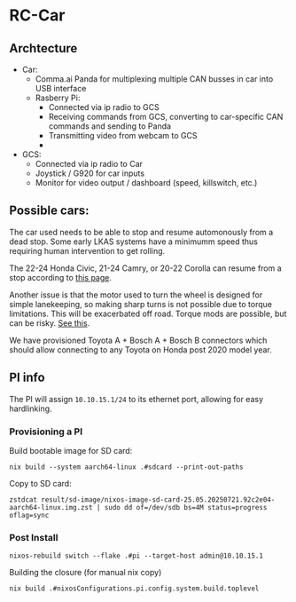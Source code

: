 # RC-Car

## Archtecture
- Car:
  - Comma.ai Panda for multiplexing multiple CAN busses in car into USB interface
  - Rasberry Pi:
    - Connected via ip radio to GCS
    - Receiving commands from GCS, converting to car-specific CAN commands and sending to Panda
    - Transmitting video from webcam to GCS
    - 
- GCS:
  - Connected via ip radio to Car
  - Joystick / G920 for car inputs
  - Monitor for video output / dashboard (speed, killswitch, etc.)

## Possible cars:
The car used needs to be able to stop and resume automonously from a dead stop.
Some early LKAS systems have a minimumm speed thus requiring human intervention to get rolling.

The 22-24 Honda Civic, 21-24 Camry, or 20-22 Corolla can resume from a stop according to [this page](https://comma.ai/vehicles).

Another issue is that the motor used to turn the wheel is designed for simple lanekeeping, so making sharp turns is not possible due to torque limitations. This will be exacerbated off road.
Torque mods are possible, but can be risky. [See this](https://www.reddit.com/r/Comma_ai/comments/15z5cdo/is_hondas_torque_really_that_bad_for_openpilot/).

We have provisioned Toyota A + Bosch A + Bosch B connectors which should allow connecting to any Toyota on Honda post 2020 model year.

## PI info

The PI will assign `10.10.15.1/24` to its ethernet port, allowing for easy hardlinking.

### Provisioning a PI

Build bootable image for SD card:
```
nix build --system aarch64-linux .#sdcard --print-out-paths
```

Copy to SD card:
```
zstdcat result/sd-image/nixos-image-sd-card-25.05.20250721.92c2e04-aarch64-linux.img.zst | sudo dd of=/dev/sdb bs=4M status=progress oflag=sync
```

### Post Install
```
nixos-rebuild switch --flake .#pi --target-host admin@10.10.15.1
```

Building the closure (for manual nix copy)
```
nix build .#nixosConfigurations.pi.config.system.build.toplevel
```

